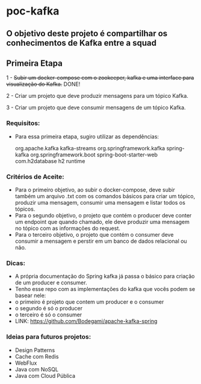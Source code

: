 # <h1>poc-kafka</h1>
<h2>O objetivo deste projeto é compartilhar os conhecimentos de Kafka entre a squad</h2>


<h2><b>Primeira Etapa</b></h2>

<p>1 - <s>Subir um docker-compose com o zookeeper, kafka e uma interface para visualização do Kafka.</s> DONE!</p>
<p>2 - Criar um projeto que deve produzir mensagens para um tópico Kafka.</p>
<p>3 - Criar um projeto que deve consumir mensagens de um tópico Kafka.</p>

<b><h3>Requisitos:</h3></b>
 - Para essa primeira etapa, sugiro utilizar as dependências:
 
     <dependency>
       <groupId>org.apache.kafka</groupId>
       <artifactId>kafka-streams</artifactId>
    </dependency>

    <dependency>
       <groupId>org.springframework.kafka</groupId>
       <artifactId>spring-kafka</artifactId>
    </dependency>

    <dependency>
      <groupId>org.springframework.boot</groupId>
      <artifactId>spring-boot-starter-web</artifactId>
    </dependency>

    <dependency>
      <groupId>com.h2database</groupId>
      <artifactId>h2</artifactId>
      <scope>runtime</scope>
    </dependency>
    
 <b><h3>Critérios de Aceite:</h3></b>

 - Para o primeiro objetivo, ao subir o docker-compose, deve subir também um arquivo .txt com os comandos básicos para criar um tópico, produzir uma mensagem, consumir uma mensagem e listar todos os tópicos.
 - Para o segundo objetivo, o projeto que contém o producer deve conter um endpoint que quando chamado, ele deve produzir uma mensagem no tópico com as informações do request.
 - Para o terceiro objetivo, o projeto que contém o consumer deve consumir a mensagem e perstir em um banco de dados relacional ou não.
 
 
 
 <b><h3>Dicas:</h3></b>
 - A própria documentação do Spring kafka já passa o básico para criação de um producer e consumer.
 - Tenho esse repo com as implementações do kafka que vocês podem se basear nele: 
  - o primeiro é projeto que contem um producer e o consumer
  - o segundo é só o producer
  - o terceiro é só o consumer
  - LINK: https://github.com/Bodegami/apache-kafka-spring


 <b><h3>Ideias para futuros projetos:</h3></b>
 - Design Patterns
 - Cache com Redis
 - WebFlux
 - Java com NoSQL
 - Java com Cloud Pública

